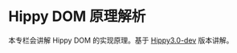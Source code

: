 # Hippy DOM 原理解析

本专栏会讲解 Hippy DOM 的实现原理。基于 [Hippy3.0-dev](https://github.com/Flower-F/Hippy/tree/v3.0-dev/dom) 版本讲解。
